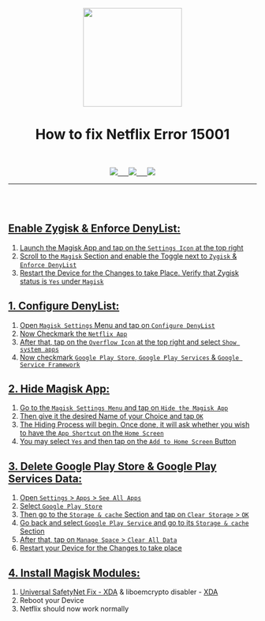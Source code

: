 <p align="center"><img src="LINK" width="200"></a>
<h1 align="center"><b>How to fix Netflix Error 15001</b></h1>
<br />

<p align="center">
<a href="https://ko-fi.com/k3v1991" alt="Ko-fi"><img src="https://img.shields.io/badge/Ko--fi-F16061?style=for-the-badge&logo=ko-fi&logoColor=white"> &emsp;
<a href="https://www.paypal.com/cgi-bin/webscr?cmd=_s-xclick&hosted_button_id=HW8B98TVDLKWA" alt="PayPal"><img src="https://img.shields.io/badge/PayPal-00457C?style=for-the-badge&logo=paypal&logoColor=white"> &emsp;
<a href="https://github.com/K3V1991/Donate-Crypto/blob/main/README.md" alt="Crypto"><img src="https://img.shields.io/badge/Bitcoin-000?style=for-the-badge&logo=bitcoin&logoColor=white">
</p>
<hr>
<br />
<br />

## Enable Zygisk & Enforce DenyList:
1. Launch the Magisk App and tap on the ```Settings Icon``` at the top right
2. Scroll to the ```Magisk``` Section and enable the Toggle next to ```Zygisk``` & ```Enforce DenyList```
3. Restart the Device for the Changes to take Place. Verify that Zygisk status is ```Yes``` under ```Magisk```

## 1. Configure DenyList:
1. Open ```Magisk Settings``` Menu and tap on ```Configure DenyList```
2. Now Checkmark the ```Netflix App```
3. After that, tap on the ```Overflow Icon``` at the top right and select ```Show system apps```
4. Now checkmark ```Google Play Store```, ```Google Play Services```  & ```Google Service Framework```

## 2. Hide Magisk App:
1. Go to the ```Magisk Settings Menu``` and tap on ```Hide the Magisk App```
2. Then give it the desired Name of your Choice and tap ```OK```
3. The Hiding Process will begin. Once done, it will ask whether you wish to have the ```App Shortcut``` on the ```Home Screen```
4. You may select ```Yes``` and then tap on the ```Add to Home Screen``` Button

## 3. Delete Google Play Store & Google Play Services Data: 
1. Open ```Settings``` > ```Apps``` > ```See All Apps```
2. Select ```Google Play Store```
3. Then go to the ```Storage & cache``` Section and tap on ```Clear Storage``` > ```OK```
4. Go back and select ```Google Play Service``` and go to its ```Storage & cache``` Section
5. After that, tap on ```Manage Space``` > ```Clear All Data```
6. Restart your Device for the Changes to take place

## 4. Install Magisk Modules:
1. Universal SafetyNet Fix - [XDA](https://forum.xda-developers.com/t/magisk-module-universal-safetynet-fix-2-4-0.4217823/) & liboemcrypto disabler - [XDA](https://forum.xda-developers.com/t/magisk-module-liboemcrypto-disabler-for-drm-protected-content-netflix-my5-etc.3794393/)
2. Reboot your Device
3. Netflix should now work normally
